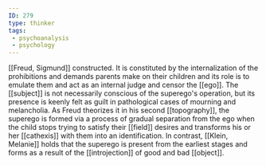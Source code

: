```yaml
---
ID: 279
type: thinker
tags: 
 - psychoanalysis
 - psychology
---
```


[[Freud, Sigmund]]
constructed. It is constituted by the internalization of the
prohibitions and demands parents make on their children and its role is
to emulate them and act as an internal judge and censor the
[[ego]]. The
[[subject]] is not
necessarily conscious of the superego's operation, but its presence is
keenly felt as guilt in pathological cases of mourning and melancholia.
As Freud theorizes it in his second
[[topography]], the superego
is formed via a process of gradual separation from the ego when the
child stops trying to satisfy their
[[field]] desires and
transforms his or her
[[cathexis]] with them into
an identification. In contrast, [[Klein, Melanie]] holds that the
superego is present from the earliest stages and forms as a result of
the [[introjection]] of good
and bad [[object]].
